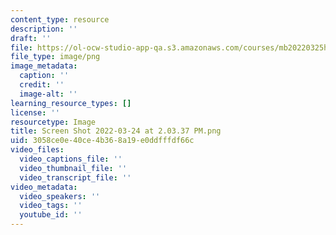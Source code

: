 ```yaml
---
content_type: resource
description: ''
draft: ''
file: https://ol-ocw-studio-app-qa.s3.amazonaws.com/courses/mb20220325h/screen-shot-2022-03-24-at-20337-pm.png
file_type: image/png
image_metadata:
  caption: ''
  credit: ''
  image-alt: ''
learning_resource_types: []
license: ''
resourcetype: Image
title: Screen Shot 2022-03-24 at 2.03.37 PM.png
uid: 3058ce0e-40ce-4b36-8a19-e0ddfffdf66c
video_files:
  video_captions_file: ''
  video_thumbnail_file: ''
  video_transcript_file: ''
video_metadata:
  video_speakers: ''
  video_tags: ''
  youtube_id: ''
---
```

